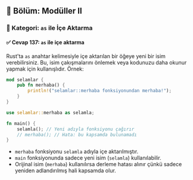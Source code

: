 ## 📘 Bölüm: Modüller II  
### 🔹 Kategori: `as` ile İçe Aktarma  
#### ✅ Cevap 137: `as` ile içe aktarma

Rust'ta `as` anahtar kelimesiyle içe aktarılan bir öğeye yeni bir isim verebilirsiniz. Bu, isim çakışmalarını önlemek veya kodunuzu daha okunur yapmak için kullanışlıdır. Örnek:

```rust
mod selamlar {
    pub fn merhaba() {
        println!("selamlar::merhaba fonksiyonundan merhaba!");
    }
}

use selamlar::merhaba as selamla;

fn main() {
    selamla(); // Yeni adıyla fonksiyonu çağırır
    // merhaba(); // Hata: bu kapsamda bulunamadı
}
```

- `merhaba` fonksiyonu `selamla` adıyla içe aktarılmıştır.
- `main` fonksiyonunda sadece yeni isim (`selamla`) kullanılabilir.
- Orijinal isim (`merhaba`) kullanılırsa derleme hatası alınır çünkü sadece yeniden adlandırılmış hali kapsamda olur.
